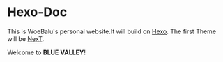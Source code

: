 # Hexo-Doc
This is WoeBalu's personal website.It will build on [Hexo](https://hexo.io/).
The first Theme will be [NexT](http://theme-next.iissnan.com/).

Welcome to **BLUE VALLEY**!
